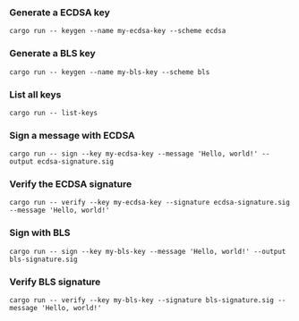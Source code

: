 ### Generate a ECDSA key 
```cargo run -- keygen --name my-ecdsa-key --scheme ecdsa```

### Generate a BLS key 
```cargo run -- keygen --name my-bls-key --scheme bls```

### List all keys
```cargo run -- list-keys```

### Sign a message with ECDSA
```cargo run -- sign --key my-ecdsa-key --message 'Hello, world!' --output ecdsa-signature.sig```

### Verify the ECDSA signature
```cargo run -- verify --key my-ecdsa-key --signature ecdsa-signature.sig --message 'Hello, world!'```

### Sign with BLS
```cargo run -- sign --key my-bls-key --message 'Hello, world!' --output bls-signature.sig```

### Verify BLS signature
```cargo run -- verify --key my-bls-key --signature bls-signature.sig --message 'Hello, world!'```